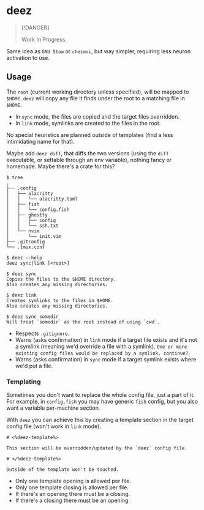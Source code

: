 # deez

> [!DANGER]
>
> Work In Progress.

Same idea as `GNU Stow` or `chezmoi`, but way simpler, requiring less neuron
activation to use.

## Usage

The `root` (current working directory unless specified), will be mapped to
`$HOME`. `deez` will copy any file it finds under the root to a matching file in
`$HOME`.

- In `sync` mode, the files are copied and the target files overridden.
- In `link` mode, symlinks are created to the files in the root.

No special heuristics are planned outside of templates (find a less intimidating
name for that).

Maybe add `deez diff`, that diffs the two versions (using the `diff` executable,
or settable through an env variable), nothing fancy or homemade. Maybe there's a
crate for this?

```console
$ tree
.
├── .config
│   ├── alacritty
│   │   └── alacritty.toml
│   ├── fish
│   │   └── config.fish
│   ├── ghostty
│   │   ├── config
│   │   └── ssh.txt
│   └── nvim
│       └── init.vim
├── .gitconfig
└── .tmux.conf
```

```console
$ deez --help
deez sync|link [<root>]

$ deez sync
Copies the files to the $HOME directory.
Also creates any missing directories.

$ deez link
Creates symlinks to the files in $HOME.
Also creates any missing directories.

$ deez sync somedir
Will treat `somedir` as the root instead of using `cwd`.
```

- Respects `.gitignore`.
- Warns (asks confirmation) in `link` mode if a target file exists and it's not
  a symlink (meaning we'd override a file with a symlink).
  `One or more existing config files would be replaced by a symlink, continue?`.
- Warns (asks confirmation) in `sync` mode if a target symlink exists where we'd
  put a file.

### Templating

Sometimes you don't want to replace the whole config file, just a part of it.
For example, in `config.fish` you may have generic `fish` config, but you also
want a variable per-machine section.

With `deez` you can achieve this by creating a template section in the target
config file (won't work in `link` mode).

```
# <%deez-template%>

This section will be overridden/updated by the `deez` config file.

# </%deez-template%>

Outside of the template won't be touched.
```

- Only one template opening is allowed per file.
- Only one template closing is allowed per file.
- If there's an opening there must be a closing.
- If there's a closing there must be an opening.
